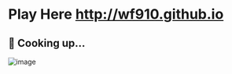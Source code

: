 # Play Here http://wf910.github.io

## 🍳  Cooking up...

![image](https://github.com/wf910/wf910.github.io/assets/135550177/f9f18472-924e-422b-8e38-d471d9558c1e)

